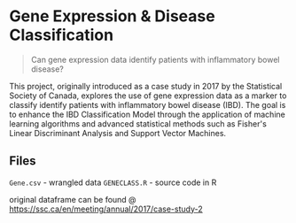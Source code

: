 # Gene Expression & Disease Classification
> Can gene expression data identify patients with inflammatory bowel disease?

This project, originally introduced as a case study in 2017 by the Statistical Society of Canada, explores the use of gene expression data as a marker to classify identify patients with inflammatory bowel disease (IBD). The goal is to enhance the IBD Classification Model through the application of machine learning algorithms and advanced statistical methods such as Fisher's Linear Discriminant Analysis and Support Vector Machines.

## Files

`Gene.csv` - wrangled data
`GENECLASS.R` - source code in R

original dataframe can be found @ https://ssc.ca/en/meeting/annual/2017/case-study-2

